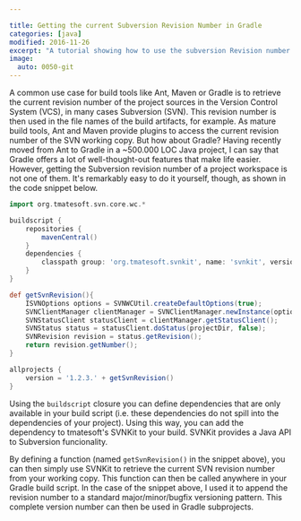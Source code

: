 ```yaml
---

title: Getting the current Subversion Revision Number in Gradle
categories: [java]
modified: 2016-11-26
excerpt: "A tutorial showing how to use the subversion Revision number in a Gradle build."
image:
  auto: 0050-git
---
```




A common use case for build tools like Ant, Maven or Gradle is to retrieve the current revision number of the project sources in the Version Control System (VCS), in many cases Subversion (SVN). This revision number is then used in the file names of the build artifacts, for example. As mature build tools, Ant and Maven provide plugins to access the current revision number of the SVN working copy. But how about Gradle?
Having recently moved from Ant to Gradle in a ~500.000 LOC Java project, I can say that Gradle offers a lot of well-thought-out features that make life easier. However, getting the Subversion revision number of a project workspace is not one of them. It's remarkably easy to do it yourself, though, as shown in the code snippet below.

```groovy
import org.tmatesoft.svn.core.wc.*

buildscript {
    repositories {
        mavenCentral()
    }
    dependencies {
        classpath group: 'org.tmatesoft.svnkit', name: 'svnkit', version: '1.7.11'
    }
}

def getSvnRevision(){
    ISVNOptions options = SVNWCUtil.createDefaultOptions(true);
    SVNClientManager clientManager = SVNClientManager.newInstance(options);
    SVNStatusClient statusClient = clientManager.getStatusClient();
    SVNStatus status = statusClient.doStatus(projectDir, false);
    SVNRevision revision = status.getRevision();
    return revision.getNumber();
}

allprojects {
    version = '1.2.3.' + getSvnRevision()
}
```

Using the `buildscript` closure you can define dependencies that are only available in your build script (i.e. these dependencies do not spill into the dependencies of your project). Using this way, you can add the dependency to tmatesoft's SVNKit to your build. SVNKit provides a Java API to Subversion funcionality.

By defining a function (named `getSvnRevision()` in the snippet above), you can then simply use SVNKit to retrieve the current SVN revision number from your working copy. This function can then be called anywhere in your Gradle build script. In the case of the snippet above, I used it to append the revision number to a standard major/minor/bugfix versioning pattern. This complete version number can then be used in Gradle subprojects.
